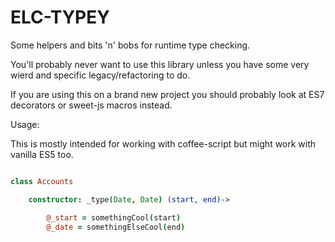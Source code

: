 # ELC-TYPEY

Some helpers and bits 'n' bobs for runtime type checking.

You'll probably never want to use this library unless you have
some very wierd and specific legacy/refactoring to do.

If you are using this on a brand new project you should probably
look at ES7 decorators or sweet-js macros instead.

Usage:

This is mostly intended for working with coffee-script
but might work with vanilla ES5 too.


```coffeescript

class Accounts

    constructor: _type(Date, Date) (start, end)->

        @_start = somethingCool(start)
        @_date = somethingElseCool(end)

```